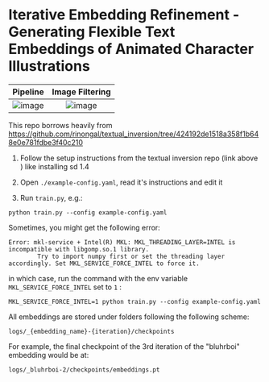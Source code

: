 <!-- WARNING - this repo if sort of... raw. There's some hacks done to 
accomodate for the train.py script (hint: see all new "# TODO:" tags in main.py, train.py, example-config.yaml) -->
# Iterative Embedding Refinement - Generating Flexible Text Embeddings of Animated Character Illustrations
Pipeline             |  Image Filtering
:-------------------------:|:-------------------------:
![image](https://github.com/Shr1ftyy/flexible_embeddings/assets/49330057/b84f42c8-f855-4dee-9ed6-3b17ac8b72f8) | ![image](https://github.com/Shr1ftyy/flexible_embeddings/assets/49330057/7d8564a9-44b9-49ec-a4ad-8840ce93cb8c)


This repo borrows heavily from https://github.com/rinongal/textual_inversion/tree/424192de1518a358f1b648e0e781fdbe3f40c210


1. Follow the setup instructions from the textual inversion repo (link above ) like installing sd 1.4

3. Open `./example-config.yaml`, read it's instructions and edit it 

4. Run `train.py`, e.g.:
```
python train.py --config example-config.yaml
```
Sometimes, you might get the following error:
```
Error: mkl-service + Intel(R) MKL: MKL_THREADING_LAYER=INTEL is incompatible with libgomp.so.1 library.
        Try to import numpy first or set the threading layer accordingly. Set MKL_SERVICE_FORCE_INTEL to force it.
```
in which case, run the command with the env variable `MKL_SERVICE_FORCE_INTEL` set to `1` :
```
MKL_SERVICE_FORCE_INTEL=1 python train.py --config example-config.yaml
``` 

All embeddings are stored under folders following the following scheme:
```
logs/_{embedding_name}-{iteration}/checkpoints
```
For example, the final checkpoint of the 3rd iteration of the "bluhrboi" embedding would be at:
 ```
logs/_bluhrboi-2/checkpoints/embeddings.pt
```
